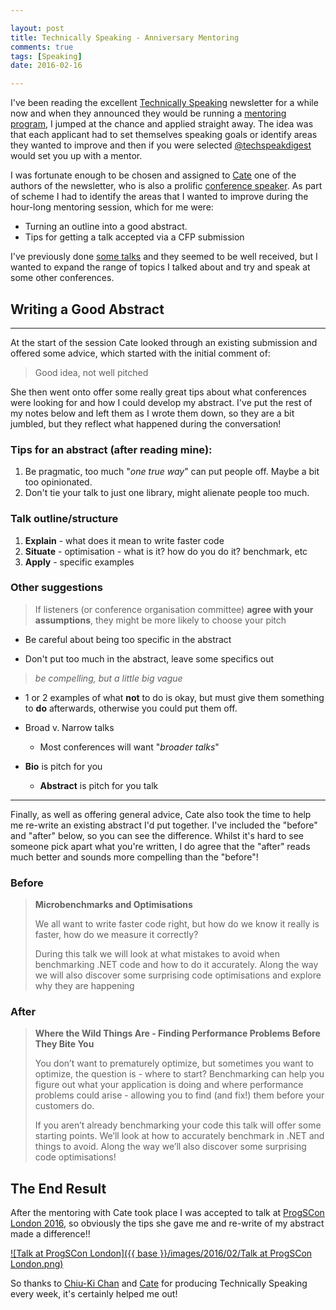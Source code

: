 ```yaml
---

layout: post
title: Technically Speaking - Anniversary Mentoring
comments: true
tags: [Speaking]
date: 2016-02-16

---
```


I've been reading the excellent [Technically Speaking](https://tinyletter.com/techspeak/archive) newsletter for a while now and when they announced they would be running a [mentoring program](http://www.catehuston.com/blog/2015/12/07/running-a-mentoring-program/), I jumped at the chance and applied straight away. The idea was that each applicant had to set themselves speaking goals or identify areas they wanted to improve and then if you were selected [@techspeakdigest](https://twitter.com/techspeakdigest) would set you up with a mentor.

I was fortunate enough to be chosen and assigned to [Cate](https://twitter.com/catehstn) one of the authors of the newsletter, who is also a prolific [conference speaker](http://www.catehuston.com/blog/talks/). As part of scheme I had to identify the areas that I wanted to improve during the hour-long mentoring session, which for me were:

- Turning an outline into a good abstract.
- Tips for getting a talk accepted via a CFP submission

I've previously done [some talks]({{base}}/speaking) and they seemed to be well received, but I wanted to expand the range of topics I talked about and try and speak at some other conferences.

## Writing a Good Abstract
----

At the start of the session Cate looked through an existing submission and offered some advice, which started with the initial comment of:

> Good idea, not well pitched

She then went onto offer some really great tips about what conferences were looking for and how I could develop my abstract. I've put the rest of my notes below and left them as I wrote them down, so they are a bit jumbled, but they reflect what happened during the conversation!

### Tips for an abstract (after reading mine):

1. Be pragmatic, too much "*one true way*" can put people off. Maybe a bit too opinionated.
2. Don't tie your talk to just one library, might alienate people too much.

### Talk outline/structure

1. **Explain** - what does it mean to write faster code
2. **Situate** - optimisation - what is it? how do you do it? benchmark, etc
3. **Apply** - specific examples


### Other suggestions

> If listeners (or conference organisation committee) **agree with your assumptions**, they might be more likely to choose your pitch

- Be careful about being too specific in the abstract

- Don't put too much in the abstract, leave some specifics out

> *be compelling, but a little big vague*

- 1 or 2 examples of what **not** to do is okay, but must give them something to **do** afterwards, otherwise you could put them off.

- Broad v. Narrow talks
  - Most conferences will want "*broader talks*"

- **Bio** is pitch for you
  - **Abstract** is pitch for you talk

----

Finally, as well as offering general advice, Cate also took the time to help me re-write an existing abstract I'd put together. I've included the "before" and "after" below, so you can see the difference. Whilst it's hard to see someone pick apart what you're written, I do agree that the "after" reads much better and sounds more compelling than the "before"! 

### Before

> **Microbenchmarks and Optimisations**
> 
> We all want to write faster code right, but how do we know it really is faster, how do we measure it correctly?
>
> During this talk we will look at what mistakes to avoid when benchmarking .NET code and how to do it accurately. Along the way we will also discover some surprising code optimisations and explore why they are happening

### After

> **Where the Wild Things Are - Finding Performance Problems Before They Bite You**
>
> You don’t want to prematurely optimize, but sometimes you want to optimize, the question is - where to start? Benchmarking can help you figure out what your application is doing and where performance problems could arise - allowing you to find (and fix!) them before your customers do.
>
> If you aren’t already benchmarking your code this talk will offer some starting points. We’ll look at how to accurately benchmark in .NET and things to avoid. Along the way we’ll also discover some surprising code optimisations!

## The End Result

After the mentoring with Cate took place I was accepted to talk at [ProgSCon London 2016](http://www.progscon.co.uk/talks), so obviously the tips she gave me and re-write of my abstract made a difference!!

[![Talk at ProgSCon London]({{ base }}/images/2016/02/Talk at ProgSCon London.png)](http://www.progscon.co.uk/program)

So thanks to [Chiu-Ki Chan](https://twitter.com/chiuki) and [Cate](https://twitter.com/catehstn) for producing Technically Speaking every week, it's certainly helped me out!